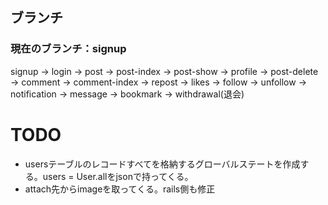 ## ブランチ
### 現在のブランチ：signup
signup → login → post → post-index → post-show → profile → post-delete → comment → comment-index → repost → likes → follow → unfollow → notification → message → bookmark → withdrawal(退会)

# TODO
- usersテーブルのレコードすべてを格納するグローバルステートを作成する。users = User.allをjsonで持ってくる。
- attach先からimageを取ってくる。rails側も修正
